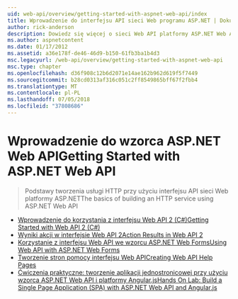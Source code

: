 ```yaml
---
uid: web-api/overview/getting-started-with-aspnet-web-api/index
title: Wprowadzenie do interfejsu API sieci Web programu ASP.NET | Dokumentacja firmy Microsoft
author: rick-anderson
description: Dowiedz się więcej o sieci Web API platformy ASP.NET Web API platformy ASP.NET to platforma, która ułatwia tworzenie usług HTTP, docierających do szerokiej gamy klientów, w tym przeglądarek...
ms.author: aspnetcontent
ms.date: 01/17/2012
ms.assetid: a36e178f-de46-46d9-b150-61fb3ba1b4d3
msc.legacyurl: /web-api/overview/getting-started-with-aspnet-web-api
msc.type: chapter
ms.openlocfilehash: d36f908c12b6d2071e14ae162b962d619f5f7449
ms.sourcegitcommit: b28cd0313af316c051c2ff8549865bff67f2fbb4
ms.translationtype: MT
ms.contentlocale: pl-PL
ms.lasthandoff: 07/05/2018
ms.locfileid: "37808686"
---
```

<a name="getting-started-with-aspnet-web-api"></a><span data-ttu-id="895da-103">Wprowadzenie do wzorca ASP.NET Web API</span><span class="sxs-lookup"><span data-stu-id="895da-103">Getting Started with ASP.NET Web API</span></span>
====================
> <span data-ttu-id="895da-104">Podstawy tworzenia usługi HTTP przy użyciu interfejsu API sieci Web platformy ASP.NET</span><span class="sxs-lookup"><span data-stu-id="895da-104">The basics of building an HTTP service using ASP.NET Web API</span></span>


- [<span data-ttu-id="895da-105">Wprowadzenie do korzystania z interfejsu Web API 2 (C#)</span><span class="sxs-lookup"><span data-stu-id="895da-105">Getting Started with Web API 2 (C#)</span></span>](tutorial-your-first-web-api.md)
- [<span data-ttu-id="895da-106">Wyniki akcji w interfejsie Web API 2</span><span class="sxs-lookup"><span data-stu-id="895da-106">Action Results in Web API 2</span></span>](action-results.md)
- [<span data-ttu-id="895da-107">Korzystanie z interfejsu Web API we wzorcu ASP.NET Web Forms</span><span class="sxs-lookup"><span data-stu-id="895da-107">Using Web API with ASP.NET Web Forms</span></span>](using-web-api-with-aspnet-web-forms.md)
- [<span data-ttu-id="895da-108">Tworzenie stron pomocy interfejsu Web API</span><span class="sxs-lookup"><span data-stu-id="895da-108">Creating Web API Help Pages</span></span>](creating-api-help-pages.md)
- [<span data-ttu-id="895da-109">Ćwiczenia praktyczne: tworzenie aplikacji jednostronicowej przy użyciu wzorca ASP.NET Web API i platformy Angular.js</span><span class="sxs-lookup"><span data-stu-id="895da-109">Hands On Lab: Build a Single Page Application (SPA) with ASP.NET Web API and Angular.js</span></span>](build-a-single-page-application-spa-with-aspnet-web-api-and-angularjs.md)
